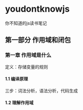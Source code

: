 # youdontknowjs
你不知道的js读书笔记
## 第一部分 作用域和闭包
### 第一章 作用域是什么
定义：存储变量的规则
#### 1.1 编译原理
三步：词法分析，语法分析，代码生成
#### 1.2 理解作用域
